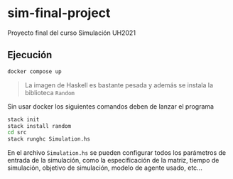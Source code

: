 # sim-final-project
Proyecto final del curso Simulación UH2021

## Ejecución
```bash
docker compose up
```
> La imagen de Haskell es bastante pesada y además se instala la biblioteca `Random`

Sin usar docker los siguientes comandos deben de lanzar el programa

```bash
stack init
stack install random
cd src
stack runghc Simulation.hs
```

En el archivo `Simulation.hs` se pueden configurar todos los parámetros de entrada de la simulación, como la especificación de la matriz, tiempo de simulación, objetivo de simulación, modelo de agente usado, etc...
